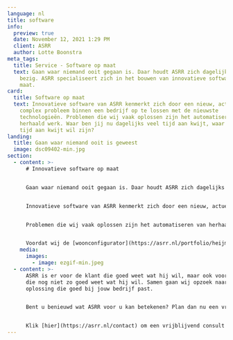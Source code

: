 ```yaml
---
language: nl
title: software
info:
  preview: true
  date: November 12, 2021 1:29 PM
  client: ASRR
  author: Lotte Boonstra
meta_tags:
  title: Service - Software op maat
  text: Gaan waar niemand ooit gegaan is. Daar houdt ASRR zich dagelijks mee
    bezig. ASRR specialiseert zich in het bouwen van innovatieve software op
    maat.
card:
  title: Software op maat
  text: Innovatieve software van ASRR kenmerkt zich door een nieuw, actueel en/of
    complex probleem binnen een bedrijf op te lossen met de nieuwste
    technologieën. Problemen die wij vaak oplossen zijn het automatiseren van
    herhaald werk. Waar ben jij nu dagelijks veel tijd aan kwijt, waar je geen
    tijd aan kwijt wil zijn?
landing:
  title: Gaan waar niemand ooit is geweest
  image: dsc09402-min.jpg
section:
  - content: >-
      # Innovatieve software op maat


      Gaan waar niemand ooit gegaan is. Daar houdt ASRR zich dagelijks mee bezig; pionieren binnen software. ASRR specialiseert zich in het bouwen van innovatieve software.


      Innovatieve software van ASRR kenmerkt zich door een nieuw, actueel en/of complex probleem binnen een bedrijf op te lossen met de nieuwste technologieën. Grote uitdagingen gaan wij niet uit de weg. Wij halen daar juist voldoening uit.


      Problemen die wij vaak oplossen zijn het automatiseren van herhaald werk. Waar ben jij nu dagelijks veel tijd aan kwijt, waar je geen tijd aan kwijt wil zijn? Een goed voorbeeld van herhaald werk dat wij hebben geautomatiseerd is de [woonconfigurator](https://asrr.nl/portfolio/heijmans-configurator)


      Voordat wij de [woonconfigurator](https://asrr.nl/portfolio/heijmans-configurator) hadden ontwikkeld, was de architect uren bezig met het verwerken van optielijsten van klanten; uittekenen hoe alle woningen eruit komen te zien. Die tijden zijn voorbij sinds wij een online 3D-omgeving hebben gemaakt waarin de klant zelf zijn droomhuis kan ontwerpen. Er komt geen architect meer aan te pas, alleen de fantasie en creativiteit van de klant. Klik [hier](https://asrr.nl/portfolio/heijmans-configurator) om meer over de case te weten te komen.
    media:
      images:
        - image: ezgif-min.jpeg
  - content: >-
      ASRR is er voor de klant die goed weet wat hij wil, maar ook voor de klant
      die nog niet zo goed weet wat hij wil. Samen gaan wij opzoek naar een
      oplossing die goed bij jouw bedrijf past.


      Bent u benieuwd wat ASRR voor u kan betekenen? Plan dan nu een vrijblijvend consult met ons in. In dit consult zullen wij jouw proces analyseren en een korte rapportage uitbrengen met wat jij kan verbeteren en hoe veel jij op jaarbasis gaat besparen. 


      Klik [hier](https://asrr.nl/contact) om een vrijblijvend consult in te plannen.
---
```

